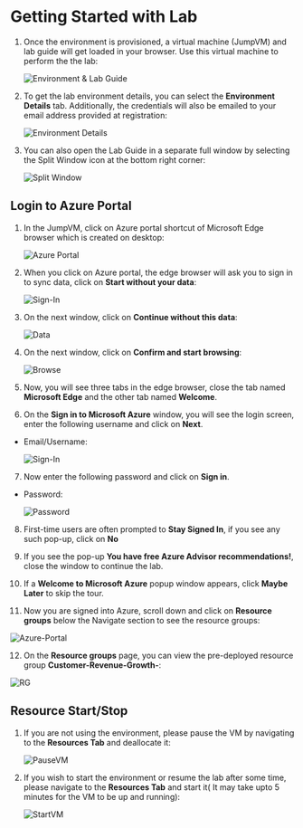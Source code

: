 # Getting Started with Lab

1. Once the environment is provisioned, a virtual machine (JumpVM) and lab guide will get loaded in your browser. Use this virtual machine to perform the the lab:

   ![Environment & Lab Guide](https://github.com/CloudLabsAI-Azure/Azure-Synapse-Solution-Accelerator-Financial-Analytics-Customer-Revenue-Growth-Factor/blob/main/images/01.png?raw=true)

2. To get the lab environment details, you can select the **Environment Details** tab. Additionally, the credentials will also be emailed to your email address provided at registration:

   ![Environment Details](https://github.com/CloudLabsAI-Azure/Azure-Synapse-Solution-Accelerator-Financial-Analytics-Customer-Revenue-Growth-Factor/blob/main/images/02.png?raw=true)

3. You can also open the Lab Guide in a separate full window by selecting the Split Window icon at the bottom right corner:

   ![Split Window](https://github.com/CloudLabsAI-Azure/Azure-Synapse-Solution-Accelerator-Financial-Analytics-Customer-Revenue-Growth-Factor/blob/main/images/03.png?raw=true)

## Login to Azure Portal

1. In the JumpVM, click on Azure portal shortcut of Microsoft Edge browser which is created on desktop:

   ![Azure Portal](https://github.com/CloudLabsAI-Azure/Azure-Synapse-Solution-Accelerator-Financial-Analytics-Customer-Revenue-Growth-Factor/blob/main/images/04.png?raw=true)

2. When you click on Azure portal, the edge browser will ask you to sign in to sync data, click on **Start without your data**:

   ![Sign-In](https://github.com/CloudLabsAI-Azure/Azure-Synapse-Solution-Accelerator-Financial-Analytics-Customer-Revenue-Growth-Factor/blob/main/images/05.png?raw=true)

3. On the next window, click on **Continue without this data**:

   ![Data](https://github.com/CloudLabsAI-Azure/Azure-Synapse-Solution-Accelerator-Financial-Analytics-Customer-Revenue-Growth-Factor/blob/main/images/06.png?raw=true)

4. On the next window, click on **Confirm and start browsing**:

   ![Browse](https://github.com/CloudLabsAI-Azure/Azure-Synapse-Solution-Accelerator-Financial-Analytics-Customer-Revenue-Growth-Factor/blob/main/images/07.png?raw=true)

5. Now, you will see three tabs in the edge browser, close the tab named **Microsoft Edge** and the other tab named **Welcome**.

6. On the **Sign in to Microsoft Azure** window, you will see the login screen, enter the following username and click on **Next**.

* Email/Username: <inject key="AzureAdUserEmail"></inject>

    ![Sign-In](https://github.com/CloudLabsAI-Azure/Azure-Synapse-Solution-Accelerator-Financial-Analytics-Customer-Revenue-Growth-Factor/blob/main/images/08.png?raw=true)

7. Now enter the following password and click on **Sign in**.

* Password: <inject key="AzureAdUserPassword"></inject>

   ![Password](https://github.com/CloudLabsAI-Azure/Azure-Synapse-Solution-Accelerator-Financial-Analytics-Customer-Revenue-Growth-Factor/blob/main/images/09.png?raw=true)

8. First-time users are often prompted to **Stay Signed In**, if you see any such pop-up, click on **No**

9. If you see the pop-up **You have free Azure Advisor recommendations!**, close the window to continue the lab.

10. If a **Welcome to Microsoft Azure** popup window appears, click **Maybe Later** to skip the tour.

11. Now you are signed into Azure, scroll down and click on **Resource groups** below the Navigate section to see the resource groups:

   ![Azure-Portal](https://github.com/CloudLabsAI-Azure/Azure-Synapse-Solution-Accelerator-Financial-Analytics-Customer-Revenue-Growth-Factor/blob/main/images/10.png?raw=true)

12. On the **Resource groups** page, you can view the pre-deployed resource group **Customer-Revenue-Growth-<inject key ="DeploymentID"></inject>**:

   ![RG](https://github.com/CloudLabsAI-Azure/Azure-Synapse-Solution-Accelerator-Financial-Analytics-Customer-Revenue-Growth-Factor/blob/main/images/11.png?raw=true)

## Resource Start/Stop

1. If you are not using the environment, please pause the VM by navigating to the **Resources Tab** and deallocate it:

   ![PauseVM](https://github.com/CloudLabsAI-Azure/Azure-Synapse-Solution-Accelerator-Financial-Analytics-Customer-Revenue-Growth-Factor/blob/main/images/12.png?raw=true)

2. If you wish to start the environment or resume the lab after some time, please navigate to the **Resources Tab** and start it( It may take upto 5 minutes for the VM to be up and running):

   ![StartVM](https://github.com/CloudLabsAI-Azure/Azure-Synapse-Solution-Accelerator-Financial-Analytics-Customer-Revenue-Growth-Factor/blob/main/images/13.png?raw=true)
